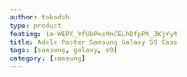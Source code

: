 ```yaml
---
author: tokodab
type: product
featimg: 1a-WEPX_YfUbPxcMnCELhDfpPN_3KjYy4
title: Adele Poster Samsung Galaxy S9 Case
tags: [samsung, galaxy, s9]
category: [samsung]
---
```


